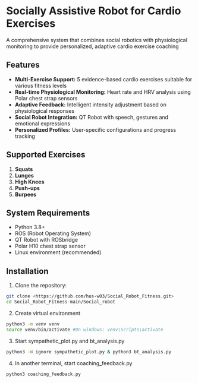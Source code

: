 # Socially Assistive Robot for Cardio Exercises

A comprehensive system that combines social robotics with physiological monitoring to provide personalized, adaptive cardio exercise coaching

## Features

- **Multi-Exercise Support:** 5 evidence-based cardio exercises suitable for various fitness levels
- **Real-time Physiological Monitoring:** Heart rate and HRV analysis using Polar chest strap sensors
- **Adaptive Feedback:** Intelligent intensity adjustment based on physiological responses
- **Social Robot Integration:** QT Robot with speech, gestures and emotional expressions
- **Personalized Profiles:** User-specific configurations and progress tracking

## Supported Exercises
1. **Squats**
2. **Lunges**
3. **High Knees**
4. **Push-ups**
5. **Burpees**


## System Requirements
- Python 3.8+
- ROS (Robot Operating System)
- QT Robot with ROSbridge
- Polar H10 chest strap sensor
- Linux environment (recommended)


## Installation

1. Clone the repository:
```bash
git clone <https://github.com/hus-w03/Social_Robot_Fitness.git>
cd Social_Robot_Fitness-main/Social_robot
```

2. Create virtual environment
```bash
python3 -m venv venv
source venv/bin/activate #On windows: venv\Scripts\activate
```

3. Start sympathetic_plot.py and bt_analysis.py
```bash
python3 -W ignore sympathetic_plot.py & python3 bt_analysis.py
```

4. In another terminal, start coaching_feedback.py
```bash
python3 coaching_feedback.py
```

